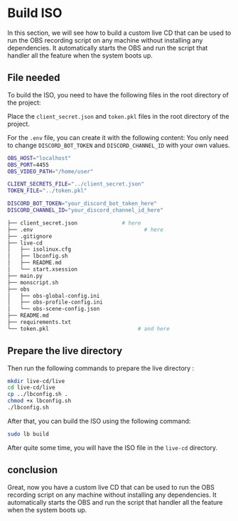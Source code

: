 
# Build ISO

In this section, we will see how to build a custom live CD that can be used to run the OBS recording script on any machine without installing any dependencies. It automatically starts the OBS and run the script that handler all the feature when the system boots up.

## File needed
To build the ISO, you need to have the following files in the root directory of the project:

Place the `client_secret.json` and `token.pkl` files in the root directory of the project.

For the `.env` file, you can create it with the following content:
You only need to change `DISCORD_BOT_TOKEN` and `DISCORD_CHANNEL_ID` with your own values.

```bash
OBS_HOST="localhost"
OBS_PORT=4455
OBS_VIDEO_PATH="/home/user"

CLIENT_SECRETS_FILE="../client_secret.json"
TOKEN_FILE="../token.pkl"

DISCORD_BOT_TOKEN="your_discord_bot_token_here"
DISCORD_CHANNEL_ID="your_discord_channel_id_here"
```


```bash
├── client_secret.json              # here
├── .env                                   # here
├── .gitignore
├── live-cd
│   ├── isolinux.cfg
│   ├── lbconfig.sh
│   ├── README.md
│   └── start.xsession
├── main.py
├── monscript.sh
├── obs
│   ├── obs-global-config.ini
│   ├── obs-profile-config.ini
│   └── obs-scene-config.json
├── README.md
├── requirements.txt
└── token.pkl                            # and here

```

## Prepare the live directory
Then run the following commands to prepare the live directory :
```bash
mkdir live-cd/live
cd live-cd/live
cp ../lbconfig.sh .
chmod +x lbconfig.sh
./lbconfig.sh
```

After that, you can build the ISO using the following command:
```bash
sudo lb build
```

After quite some time, you will have the ISO file in the `live-cd` directory.

## conclusion
Great, now you have a custom live CD that can be used to run the OBS recording script on any machine without installing any dependencies. It automatically starts the OBS and run the script that handler all the feature when the system boots up.
